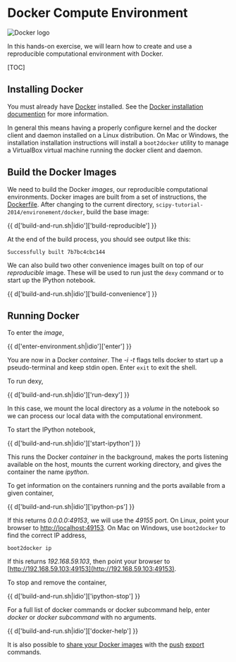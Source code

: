 # Docker Compute Environment

![Docker logo](https://pbs.twimg.com/profile_images/378800000124779041/fbbb494a7eef5f9278c6967b6072ca3e_400x400.png)

In this hands-on exercise, we will learn how to create and use a reproducible
computational environment with Docker.

[TOC]

## Installing Docker

You must already have [Docker](http://docker.io) installed. See the [Docker
installation documention](http://docs.docker.com/installation/#installation)
for more information.

In general this means having a properly configure kernel and the docker client
and daemon installed on a Linux distribution. On Mac or Windows, the
installation installation instructions will install a `boot2docker` utility to
manage a VirtualBox virtual machine running the docker client and daemon.

## Build the Docker Images


We need to build the Docker *images*, our reproducible computational
environments. Docker images are built from a set of instructions, the
[Dockerfile](http://docs.docker.com/reference/builder/).
After changing to the current directory,
`scipy-tutorial-2014/environement/docker`, build the base image:

{{ d['build-and-run.sh|idio']['build-reproducible'] }}

At the end of the build process, you should see output like this:

```
Successfully built 7b7bc4cbc144
```

We can also build two other convenience images built on top of our
*reproducible* image. These will be used to run just the `dexy` command
or to start up the IPython notebook.

{{ d['build-and-run.sh|idio']['build-convenience'] }}


## Running Docker

To enter the *image*,

{{ d['enter-environment.sh|idio']['enter'] }}

You are now in a Docker *container*. The *-i -t* flags tells docker to start
up a pseudo-terminal and keep stdin open. Enter `exit` to exit the shell.

To run dexy,

{{ d['build-and-run.sh|idio']['run-dexy'] }}

In this case, we mount the local directory as a *volume* in the notebook so we
can process our local data with the computational environment.

To start the IPython notebook,

{{ d['build-and-run.sh|idio']['start-ipython'] }}

This runs the Docker *container* in the background, makes the ports listening
available on the host, mounts the current working directory, and gives the
container the name *ipython*.

To get information on the containers running and the ports available from a
given container,

{{ d['build-and-run.sh|idio']['ipython-ps'] }}

If this returns *0.0.0.0:49153*, we will use the *49155* port.  On Linux, point
your browser to [http://localhost:49153](http://localhost:49153). On Mac on
Windows, use `boot2docker` to find the correct IP address,

```
boot2docker ip
```

If this returns *192.168.59.103*, then point your browser to
[http://192.168.59.103:49153](http://192.168.59.103:49153).

To stop and remove the container,

{{ d['build-and-run.sh|idio']['ipython-stop'] }}

For a full list of docker commands or docker subcommand help, enter *docker*
or *docker subcommand* with no arguments.

{{ d['build-and-run.sh|idio']['docker-help'] }}

It is also possible to [share your Docker images](https://hub.docker.com/)
with the [push](https://docs.docker.com/reference/commandline/cli/#push)
[export](://docs.docker.com/reference/commandline/cli/#export) commands.
